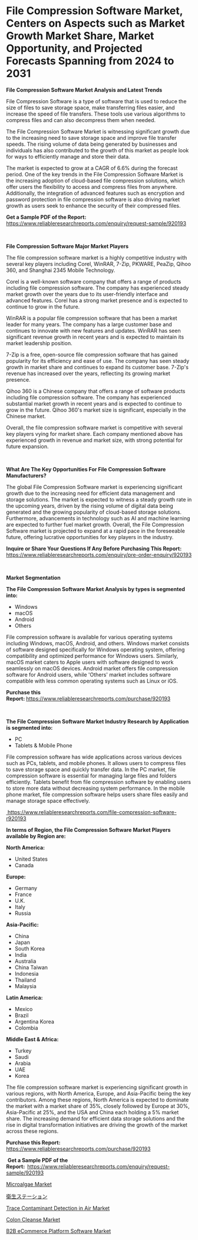 <p><h1>File Compression Software Market, Centers on Aspects such as Market Growth Market Share, Market Opportunity, and Projected Forecasts Spanning from 2024 to 2031</h1></p><p><strong>File Compression Software Market Analysis and Latest Trends</strong></p>
<p><p>File Compression Software is a type of software that is used to reduce the size of files to save storage space, make transferring files easier, and increase the speed of file transfers. These tools use various algorithms to compress files and can also decompress them when needed.</p><p>The File Compression Software Market is witnessing significant growth due to the increasing need to save storage space and improve file transfer speeds. The rising volume of data being generated by businesses and individuals has also contributed to the growth of this market as people look for ways to efficiently manage and store their data.</p><p>The market is expected to grow at a CAGR of 6.6% during the forecast period. One of the key trends in the File Compression Software Market is the increasing adoption of cloud-based file compression solutions, which offer users the flexibility to access and compress files from anywhere. Additionally, the integration of advanced features such as encryption and password protection in file compression software is also driving market growth as users seek to enhance the security of their compressed files.</p></p>
<p><strong>Get a Sample PDF of the Report:&nbsp;</strong> <a href="https://www.reliableresearchreports.com/enquiry/request-sample/920193">https://www.reliableresearchreports.com/enquiry/request-sample/920193</a></p>
<p>&nbsp;</p>
<p><strong>File Compression Software Major Market Players</strong></p>
<p><p>The file compression software market is a highly competitive industry with several key players including Corel, WinRAR, 7-Zip, PKWARE, PeaZip, Qihoo 360, and Shanghai 2345 Mobile Technology. </p><p>Corel is a well-known software company that offers a range of products including file compression software. The company has experienced steady market growth over the years due to its user-friendly interface and advanced features. Corel has a strong market presence and is expected to continue to grow in the future.</p><p>WinRAR is a popular file compression software that has been a market leader for many years. The company has a large customer base and continues to innovate with new features and updates. WinRAR has seen significant revenue growth in recent years and is expected to maintain its market leadership position.</p><p>7-Zip is a free, open-source file compression software that has gained popularity for its efficiency and ease of use. The company has seen steady growth in market share and continues to expand its customer base. 7-Zip's revenue has increased over the years, reflecting its growing market presence.</p><p>Qihoo 360 is a Chinese company that offers a range of software products including file compression software. The company has experienced substantial market growth in recent years and is expected to continue to grow in the future. Qihoo 360's market size is significant, especially in the Chinese market.</p><p>Overall, the file compression software market is competitive with several key players vying for market share. Each company mentioned above has experienced growth in revenue and market size, with strong potential for future expansion.</p></p>
<p>&nbsp;</p>
<p><strong>What Are The Key Opportunities For File Compression Software Manufacturers?</strong></p>
<p><p>The global File Compression Software market is experiencing significant growth due to the increasing need for efficient data management and storage solutions. The market is expected to witness a steady growth rate in the upcoming years, driven by the rising volume of digital data being generated and the growing popularity of cloud-based storage solutions. Furthermore, advancements in technology such as AI and machine learning are expected to further fuel market growth. Overall, the File Compression Software market is projected to expand at a rapid pace in the foreseeable future, offering lucrative opportunities for key players in the industry.</p></p>
<p><strong>Inquire or Share Your Questions If Any Before Purchasing This Report:</strong> <a href="https://www.reliableresearchreports.com/enquiry/pre-order-enquiry/920193">https://www.reliableresearchreports.com/enquiry/pre-order-enquiry/920193</a></p>
<p>&nbsp;</p>
<p><strong>Market Segmentation</strong></p>
<p><strong>The File Compression Software Market Analysis by types is segmented into:</strong></p>
<p><ul><li>Windows</li><li>macOS</li><li>Android</li><li>Others</li></ul></p>
<p><p>File compression software is available for various operating systems including Windows, macOS, Android, and others. Windows market consists of software designed specifically for Windows operating system, offering compatibility and optimized performance for Windows users. Similarly, macOS market caters to Apple users with software designed to work seamlessly on macOS devices. Android market offers file compression software for Android users, while 'Others' market includes software compatible with less common operating systems such as Linux or iOS.</p></p>
<p><strong>Purchase this Report:&nbsp;</strong><a href="https://www.reliableresearchreports.com/purchase/920193">https://www.reliableresearchreports.com/purchase/920193</a></p>
<p>&nbsp;</p>
<p><strong>The File Compression Software Market Industry Research by Application is segmented into:</strong></p>
<p><ul><li>PC</li><li>Tablets & Mobile Phone</li></ul></p>
<p><p>File compression software has wide applications across various devices such as PCs, tablets, and mobile phones. It allows users to compress files to save storage space and quickly transfer data. In the PC market, file compression software is essential for managing large files and folders efficiently. Tablets benefit from file compression software by enabling users to store more data without decreasing system performance. In the mobile phone market, file compression software helps users share files easily and manage storage space effectively.</p></p>
<p><a href="https://www.reliableresearchreports.com/file-compression-software-r920193">&nbsp;https://www.reliableresearchreports.com/file-compression-software-r920193</a></p>
<p><strong>In terms of Region, the File Compression Software Market Players available by Region are:</strong></p>
<p>
    <p> <strong> North America: </strong>
        <ul>
            <li>United States</li>
            <li>Canada</li>
        </ul>
        </p> 
    <p> <strong> Europe: </strong>
        <ul>
            <li>Germany</li>
            <li>France</li>
            <li>U.K.</li>
            <li>Italy</li>
            <li>Russia</li>
        </ul>
        </p> 
    <p> <strong> Asia-Pacific: </strong>
        <ul>
            <li>China</li>
            <li>Japan</li>
            <li>South Korea</li>
            <li>India</li>
            <li>Australia</li>
            <li>China Taiwan</li>
            <li>Indonesia</li>
            <li>Thailand</li>
            <li>Malaysia</li>
        </ul>
        </p> 
    <p> <strong> Latin America: </strong>
        <ul>
            <li>Mexico</li>
            <li>Brazil</li>
            <li>Argentina Korea</li>
            <li>Colombia</li>
        </ul>
        </p> 
    <p> <strong> Middle East & Africa: </strong>
        <ul>
            <li>Turkey</li>
            <li>Saudi</li>
            <li>Arabia</li>
            <li>UAE</li>
            <li>Korea</li>
        </ul>
    </p>
    </p>
<p><p>The file compression software market is experiencing significant growth in various regions, with North America, Europe, and Asia-Pacific being the key contributors. Among these regions, North America is expected to dominate the market with a market share of 35%, closely followed by Europe at 30%, Asia-Pacific at 25%, and the USA and China each holding a 5% market share. The increasing demand for efficient data storage solutions and the rise in digital transformation initiatives are driving the growth of the market across these regions.</p></p>
<p><strong>Purchase this Report: </strong><a href="https://www.reliableresearchreports.com/purchase/920193">https://www.reliableresearchreports.com/purchase/920193</a></p>
<p>&nbsp;<strong>Get a Sample PDF of the Report:&nbsp;&nbsp;</strong><a href="https://www.reliableresearchreports.com/enquiry/request-sample/920193">https://www.reliableresearchreports.com/enquiry/request-sample/920193</a></p>
<p><strong></strong></p>
<p><p><a href="https://medium.com/@lianapter60/analyzing-microalgae-market-global-industry-perspective-and-forecast-2024-to-2031-9fede23102fc">Microalgae Market</a></p><p><a href="https://github.com/zekaoe592392/Market-Research-Report-List-2/blob/main/554559854676.md">衛生ステーション</a></p><p><a href="https://www.linkedin.com/pulse/trace-contaminant-detection-air-market-analysis-its-cagr-segmentation-iuume">Trace Contaminant Detection in Air Market</a></p><p><a href="https://medium.com/@colin.dunca43545/colon-cleanse-market-trends-forecast-and-competitive-analysis-to-2031-3f6db5f11ac6">Colon Cleanse Market</a></p><p><a href="https://github.com/RickHolmes3/Market-Research-Report-List-4/blob/main/b2b-ecommerce-platform-software-market.md">B2B eCommerce Platform Software Market</a></p></p>